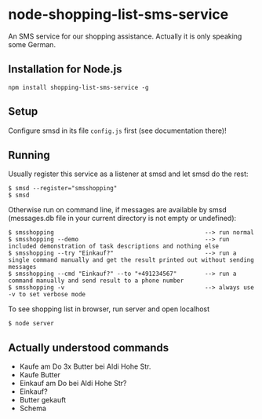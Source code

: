 node-shopping-list-sms-service
==============================

An SMS service for our shopping assistance. Actually it is only speaking some German.

Installation for Node.js
------------------------------

	npm install shopping-list-sms-service -g

Setup
------------------------------

Configure smsd in its file `config.js` first (see documentation there)!

Running
------------------------------

Usually register this service as a listener at smsd and let smsd do the rest:

	$ smsd --register="smsshopping"
	$ smsd

Otherwise run on command line, if messages are available by smsd (messages.db file in your current directory is not empty or undefined):

	$ smsshopping											--> run normal
	$ smsshopping --demo    								--> run included demonstration of task descriptions and nothing else
	$ smsshopping --try "Einkauf?"   						--> run a single command manually and get the result printed out without sending messages
	$ smsshopping --cmd "Einkauf?" --to "+491234567"		--> run a command manually and send result to a phone number
	$ smsshopping -v										--> always use -v to set verbose mode

To see shopping list in browser, run server and open localhost

	$ node server

Actually understood commands
-----------------------------

- Kaufe am Do 3x Butter bei Aldi Hohe Str.
- Kaufe Butter
- Einkauf am Do bei Aldi Hohe Str?
- Einkauf?
- Butter gekauft
- Schema
